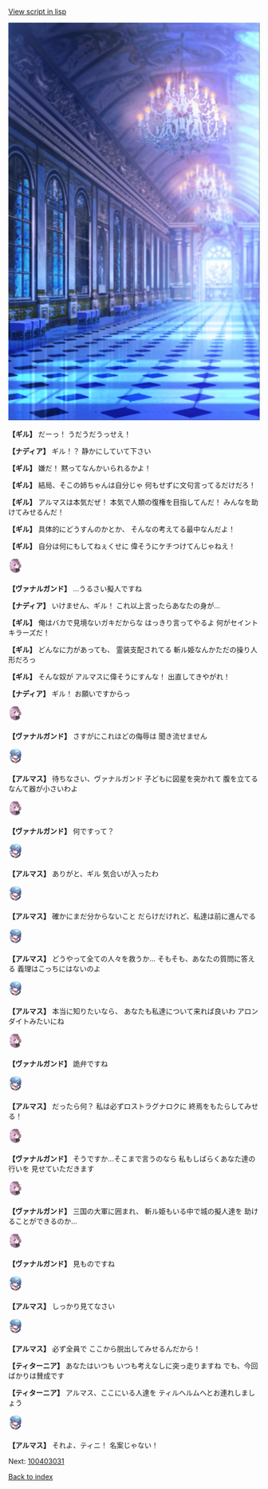 [View script in lisp](../scripts/100403020.txt)

![mamon_room.png](../images/backgrounds/mamon_room.png)

**【ギル】**
だーっ！
うだうだうっせえ！

**【ナディア】**
ギル！？
静かにしていて下さい

**【ギル】**
嫌だ！
黙ってなんかいられるかよ！

**【ギル】**
結局、そこの姉ちゃんは自分じゃ
何もせずに文句言ってるだけだろ！

**【ギル】**
アルマスは本気だぜ！
本気で人類の復権を目指してんだ！
みんなを助けてみせるんだ！

**【ギル】**
具体的にどうすんのかとか、
そんなの考えてる最中なんだよ！

**【ギル】**
自分は何にもしてねぇくせに
偉そうにケチつけてんじゃねえ！

<img src="../images/units/3601111.png" alt="3601111.png" height="34"/>

**【ヴァナルガンド】**
…うるさい擬人ですね

**【ナディア】**
いけません、ギル！
これ以上言ったらあなたの身が…

**【ギル】**
俺はバカで見境ないガキだからな
はっきり言ってやるよ
何がセイントキラーズだ！

**【ギル】**
どんなに力があっても、
霊装支配されてる
斬ル姫なんかただの操り人形だろっ

**【ギル】**
そんな奴が
アルマスに偉そうにすんな！
出直してきやがれ！

**【ナディア】**
ギル！
お願いですからっ

<img src="../images/units/3601111.png" alt="3601111.png" height="34"/>

**【ヴァナルガンド】**
さすがにこれほどの侮辱は
聞き流せません

<img src="../images/units/3103811.png" alt="3103811.png" height="34"/>

**【アルマス】**
待ちなさい、ヴァナルガンド
子どもに図星を突かれて
腹を立てるなんて器が小さいわよ

<img src="../images/units/3601111.png" alt="3601111.png" height="34"/>

**【ヴァナルガンド】**
何ですって？

<img src="../images/units/3103811.png" alt="3103811.png" height="34"/>

**【アルマス】**
ありがと、ギル
気合いが入ったわ

<img src="../images/units/3103811.png" alt="3103811.png" height="34"/>

**【アルマス】**
確かにまだ分からないこと
だらけだけれど、私達は前に進んでる

<img src="../images/units/3103811.png" alt="3103811.png" height="34"/>

**【アルマス】**
どうやって全ての人々を救うか…
そもそも、あなたの質問に答える
義理はこっちにはないのよ

<img src="../images/units/3103811.png" alt="3103811.png" height="34"/>

**【アルマス】**
本当に知りたいなら、
あなたも私達について来れば良いわ
アロンダイトみたいにね

<img src="../images/units/3601111.png" alt="3601111.png" height="34"/>

**【ヴァナルガンド】**
詭弁ですね

<img src="../images/units/3103811.png" alt="3103811.png" height="34"/>

**【アルマス】**
だったら何？
私は必ずロストラグナロクに
終焉をもたらしてみせる！

<img src="../images/units/3601111.png" alt="3601111.png" height="34"/>

**【ヴァナルガンド】**
そうですか…そこまで言うのなら
私もしばらくあなた達の行いを
見せていただきます

<img src="../images/units/3601111.png" alt="3601111.png" height="34"/>

**【ヴァナルガンド】**
三国の大軍に囲まれ、
斬ル姫もいる中で城の擬人達を
助けることができるのか…

<img src="../images/units/3601111.png" alt="3601111.png" height="34"/>

**【ヴァナルガンド】**
見ものですね

<img src="../images/units/3103811.png" alt="3103811.png" height="34"/>

**【アルマス】**
しっかり見てなさい

<img src="../images/units/3103811.png" alt="3103811.png" height="34"/>

**【アルマス】**
必ず全員で
ここから脱出してみせるんだから！

**【ティターニア】**
あなたはいつも
いつも考えなしに突っ走りますね
でも、今回ばかりは賛成です

**【ティターニア】**
アルマス、ここにいる人達を
ティルヘルムへとお連れしましょう

<img src="../images/units/3103811.png" alt="3103811.png" height="34"/>

**【アルマス】**
それよ、ティニ！
名案じゃない！


Next: [100403031](100403031.md)

[Back to index](index.md)
